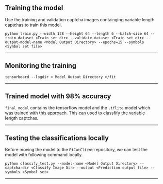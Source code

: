 ## Training the model
Use the training and validation captcha images containging variable length captchas to train this model.

`python train.py --width 128 --height 64 --length 6 --batch-size 64 --train-dataset <Train set dir> --validate-dataset <Train set dir> --output-model-name <Model Output Directory> --epochs=15 --symbols <Symbol set file>` 

-----------------------------------------

## Monitoring the training
`tensorboard --logdir < Model Output Directory >/fit`

-----------------------------------------

## Trained model with 98% accuracy
`final_model` contains the tensorflow model and the `.tflite` model which was trained with this approach. This can used to classfify the variable length captchas.

-----------------------------------------

## Testing the classifications locally
Before moving the model to the `PiCatClient` repository, we can test the model with following command locally.

`python classify_test.py --model-name <Model Output Directory> --captcha-dir <Classify Image Dir> --output <Prediction output file> --symbols <Symbol set>`

-----------------------------------------
